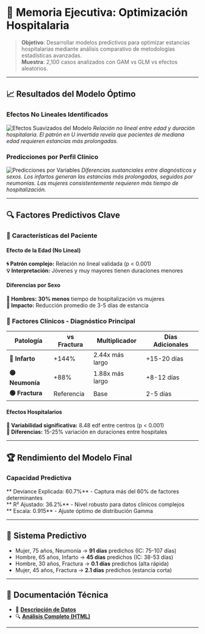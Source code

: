 # 💼 Memoria Ejecutiva: Optimización Hospitalaria

> **Objetivo**: Desarrollar modelos predictivos para optimizar estancias hospitalarias mediante análisis comparativo de metodologías estadísticas avanzadas.  
> **Muestra**: 2,100 casos analizados con GAM vs GLM vs efectos aleatorios.

---

## 📈 Resultados del Modelo Óptimo

### Efectos No Lineales Identificados
![Efectos Suavizados del Modelo](https://github.com/user-attachments/assets/588bff63-698a-4588-babb-ed1ad0beb27e)
*Relación no lineal entre edad y duración hospitalaria. El patrón en U invertida revela que pacientes de mediana edad requieren estancias más prolongadas.*

### Predicciones por Perfil Clínico
![Predicciones por Variables](https://github.com/user-attachments/assets/56e092f2-7253-4d0d-8d2a-ce72ed0833a7)
*Diferencias sustanciales entre diagnósticos y sexos. Los infartos generan las estancias más prolongadas, seguidos por neumonías. Las mujeres consistentemente requieren más tiempo de hospitalización.*

---

## 🔍 Factores Predictivos Clave

### 👤 **Características del Paciente**

#### Efecto de la Edad (No Lineal)
**🌀 Patrón complejo:** Relación no lineal validada (p < 0.001)  
**💡 Interpretación:** Jóvenes y muy mayores tienen duraciones menores  

#### Diferencias por Sexo  
**👨 Hombres:** **30% menos** tiempo de hospitalización vs mujeres  
**📏 Impacto:** Reducción promedio de 3-5 días de estancia  

### 🏥 **Factores Clínicos - Diagnóstico Principal**

| Patología | vs Fractura | Multiplicador | Días Adicionales |
|-----------|-------------|---------------|------------------|
| **🔴 Infarto** | +144% | 2.44x más largo | +15-20 días |
| **🟡 Neumonía** | +88% | 1.88x más largo | +8-12 días |
| **🟢 Fractura** | Referencia | Base | 2-5 días |

#### Efectos Hospitalarios
**🏥 Variabilidad significativa:** 8.48 edf entre centros (p < 0.001)  
**📏 Diferencias:** 15-25% variación en duraciones entre hospitales  

---

## 🏆 Rendimiento del Modelo Final

### Capacidad Predictiva
** Deviance Explicada: 60.7%** - Captura más del 60% de factores determinantes  
** R² Ajustado: 36.2%** - Nivel robusto para datos clínicos complejos  
** Escala: 0.915** - Ajuste óptimo de distribución Gamma

---

## 🔮 **Sistema Predictivo**
- Mujer, 75 años, Neumonía → **91 días** predichos (IC: 75-107 días)
- Hombre, 65 años, Infarto → **45 días** predichos (IC: 38-53 días)  
- Hombre, 30 años, Fractura → **0.1 días** predichos (alta rápida)
- Mujer, 45 años, Fractura → **2.1 días** predichos (estancia corta)

---

## 📂 Documentación Técnica

- 💾 **[Descripción de Datos](./data/README.md)**
- 🔍 **[Análisis Completo (HTML)](./code/analisis_hospitalario.html)**

---
